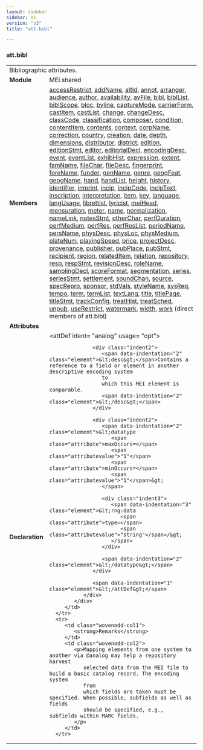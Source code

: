 ```yaml
---
layout: sidebar
sidebar: s1
version: "v3"
title: "att.bibl"

---
```


<div class="classSpec att">
   <h3 id="att.bibl">att.bibl</h3>
   <table class="wovenodd">
      <tr>
         <td colspan="2" class="wovenodd-col2">Bibliographic attributes.</td>
      </tr>
      <tr>
         <td class="wovenodd-col1">
            <strong>Module</strong>
         </td>
         <td class="wovenodd-col2">MEI.shared</td>
      </tr>
      <tr>
         <td class="wovenodd-col1">
            <strong>Members</strong>
         </td>
         <td class="wovenodd-col2">
            <div class="parent">
               <div>
                  <a class="link_odd_elementSpec" href="/{{ page.version }}/elements/accessRestrict.html">accessRestrict</a>, 
                  <a class="link_odd_elementSpec" href="/{{ page.version }}/elements/addName.html">addName</a>, 
                  <a class="link_odd_elementSpec" href="/{{ page.version }}/elements/altId.html">altId</a>, 
                  <a class="link_odd_elementSpec" href="/{{ page.version }}/elements/annot.html">annot</a>, 
                  <a class="link_odd_elementSpec" href="/{{ page.version }}/elements/arranger.html">arranger</a>, 
                  <a class="link_odd_elementSpec" href="/{{ page.version }}/elements/audience.html">audience</a>, 
                  <a class="link_odd_elementSpec" href="/{{ page.version }}/elements/author.html">author</a>, 
                  <a class="link_odd_elementSpec" href="/{{ page.version }}/elements/availability.html">availability</a>, 
                  <a class="link_odd_elementSpec" href="/{{ page.version }}/elements/avFile.html">avFile</a>, 
                  <a class="link_odd_elementSpec" href="/{{ page.version }}/elements/bibl.html">bibl</a>, 
                  <a class="link_odd_elementSpec" href="/{{ page.version }}/elements/biblList.html">biblList</a>, 
                  <a class="link_odd_elementSpec" href="/{{ page.version }}/elements/biblScope.html">biblScope</a>, 
                  <a class="link_odd_elementSpec" href="/{{ page.version }}/elements/bloc.html">bloc</a>, 
                  <a class="link_odd_elementSpec" href="/{{ page.version }}/elements/byline.html">byline</a>, 
                  <a class="link_odd_elementSpec" href="/{{ page.version }}/elements/captureMode.html">captureMode</a>, 
                  <a class="link_odd_elementSpec" href="/{{ page.version }}/elements/carrierForm.html">carrierForm</a>, 
                  <a class="link_odd_elementSpec" href="/{{ page.version }}/elements/castItem.html">castItem</a>, 
                  <a class="link_odd_elementSpec" href="/{{ page.version }}/elements/castList.html">castList</a>, 
                  <a class="link_odd_elementSpec" href="/{{ page.version }}/elements/change.html">change</a>, 
                  <a class="link_odd_elementSpec" href="/{{ page.version }}/elements/changeDesc.html">changeDesc</a>, 
                  <a class="link_odd_elementSpec" href="/{{ page.version }}/elements/classCode.html">classCode</a>, 
                  <a class="link_odd_elementSpec" href="/{{ page.version }}/elements/classification.html">classification</a>, 
                  <a class="link_odd_elementSpec" href="/{{ page.version }}/elements/composer.html">composer</a>, 
                  <a class="link_odd_elementSpec" href="/{{ page.version }}/elements/condition.html">condition</a>, 
                  <a class="link_odd_elementSpec" href="/{{ page.version }}/elements/contentItem.html">contentItem</a>, 
                  <a class="link_odd_elementSpec" href="/{{ page.version }}/elements/contents.html">contents</a>, 
                  <a class="link_odd_elementSpec" href="/{{ page.version }}/elements/context.html">context</a>, 
                  <a class="link_odd_elementSpec" href="/{{ page.version }}/elements/corpName.html">corpName</a>, 
                  <a class="link_odd_elementSpec" href="/{{ page.version }}/elements/correction.html">correction</a>, 
                  <a class="link_odd_elementSpec" href="/{{ page.version }}/elements/country.html">country</a>, 
                  <a class="link_odd_elementSpec" href="/{{ page.version }}/elements/creation.html">creation</a>, 
                  <a class="link_odd_elementSpec" href="/{{ page.version }}/elements/date.html">date</a>, 
                  <a class="link_odd_elementSpec" href="/{{ page.version }}/elements/depth.html">depth</a>, 
                  <a class="link_odd_elementSpec" href="/{{ page.version }}/elements/dimensions.html">dimensions</a>, 
                  <a class="link_odd_elementSpec" href="/{{ page.version }}/elements/distributor.html">distributor</a>, 
                  <a class="link_odd_elementSpec" href="/{{ page.version }}/elements/district.html">district</a>, 
                  <a class="link_odd_elementSpec" href="/{{ page.version }}/elements/edition.html">edition</a>, 
                  <a class="link_odd_elementSpec" href="/{{ page.version }}/elements/editionStmt.html">editionStmt</a>, 
                  <a class="link_odd_elementSpec" href="/{{ page.version }}/elements/editor.html">editor</a>, 
                  <a class="link_odd_elementSpec" href="/{{ page.version }}/elements/editorialDecl.html">editorialDecl</a>, 
                  <a class="link_odd_elementSpec" href="/{{ page.version }}/elements/encodingDesc.html">encodingDesc</a>, 
                  <a class="link_odd_elementSpec" href="/{{ page.version }}/elements/event.html">event</a>, 
                  <a class="link_odd_elementSpec" href="/{{ page.version }}/elements/eventList.html">eventList</a>, 
                  <a class="link_odd_elementSpec" href="/{{ page.version }}/elements/exhibHist.html">exhibHist</a>, 
                  <a class="link_odd_elementSpec" href="/{{ page.version }}/elements/expression.html">expression</a>, 
                  <a class="link_odd_elementSpec" href="/{{ page.version }}/elements/extent.html">extent</a>, 
                  <a class="link_odd_elementSpec" href="/{{ page.version }}/elements/famName.html">famName</a>, 
                  <a class="link_odd_elementSpec" href="/{{ page.version }}/elements/fileChar.html">fileChar</a>, 
                  <a class="link_odd_elementSpec" href="/{{ page.version }}/elements/fileDesc.html">fileDesc</a>, 
                  <a class="link_odd_elementSpec" href="/{{ page.version }}/elements/fingerprint.html">fingerprint</a>, 
                  <a class="link_odd_elementSpec" href="/{{ page.version }}/elements/foreName.html">foreName</a>, 
                  <a class="link_odd_elementSpec" href="/{{ page.version }}/elements/funder.html">funder</a>, 
                  <a class="link_odd_elementSpec" href="/{{ page.version }}/elements/genName.html">genName</a>, 
                  <a class="link_odd_elementSpec" href="/{{ page.version }}/elements/genre.html">genre</a>, 
                  <a class="link_odd_elementSpec" href="/{{ page.version }}/elements/geogFeat.html">geogFeat</a>, 
                  <a class="link_odd_elementSpec" href="/{{ page.version }}/elements/geogName.html">geogName</a>, 
                  <a class="link_odd_elementSpec" href="/{{ page.version }}/elements/hand.html">hand</a>, 
                  <a class="link_odd_elementSpec" href="/{{ page.version }}/elements/handList.html">handList</a>, 
                  <a class="link_odd_elementSpec" href="/{{ page.version }}/elements/height.html">height</a>, 
                  <a class="link_odd_elementSpec" href="/{{ page.version }}/elements/history.html">history</a>, 
                  <a class="link_odd_elementSpec" href="/{{ page.version }}/elements/identifier.html">identifier</a>, 
                  <a class="link_odd_elementSpec" href="/{{ page.version }}/elements/imprint.html">imprint</a>, 
                  <a class="link_odd_elementSpec" href="/{{ page.version }}/elements/incip.html">incip</a>, 
                  <a class="link_odd_elementSpec" href="/{{ page.version }}/elements/incipCode.html">incipCode</a>, 
                  <a class="link_odd_elementSpec" href="/{{ page.version }}/elements/incipText.html">incipText</a>, 
                  <a class="link_odd_elementSpec" href="/{{ page.version }}/elements/inscription.html">inscription</a>, 
                  <a class="link_odd_elementSpec" href="/{{ page.version }}/elements/interpretation.html">interpretation</a>, 
                  <a class="link_odd_elementSpec" href="/{{ page.version }}/elements/item.html">item</a>, 
                  <a class="link_odd_elementSpec" href="/{{ page.version }}/elements/key.html">key</a>, 
                  <a class="link_odd_elementSpec" href="/{{ page.version }}/elements/language.html">language</a>, 
                  <a class="link_odd_elementSpec" href="/{{ page.version }}/elements/langUsage.html">langUsage</a>, 
                  <a class="link_odd_elementSpec" href="/{{ page.version }}/elements/librettist.html">librettist</a>, 
                  <a class="link_odd_elementSpec" href="/{{ page.version }}/elements/lyricist.html">lyricist</a>, 
                  <a class="link_odd_elementSpec" href="/{{ page.version }}/elements/meiHead.html">meiHead</a>, 
                  <a class="link_odd_elementSpec" href="/{{ page.version }}/elements/mensuration.html">mensuration</a>, 
                  <a class="link_odd_elementSpec" href="/{{ page.version }}/elements/meter.html">meter</a>, 
                  <a class="link_odd_elementSpec" href="/{{ page.version }}/elements/name.html">name</a>, 
                  <a class="link_odd_elementSpec" href="/{{ page.version }}/elements/normalization.html">normalization</a>, 
                  <a class="link_odd_elementSpec" href="/{{ page.version }}/elements/nameLink.html">nameLink</a>, 
                  <a class="link_odd_elementSpec" href="/{{ page.version }}/elements/notesStmt.html">notesStmt</a>, 
                  <a class="link_odd_elementSpec" href="/{{ page.version }}/elements/otherChar.html">otherChar</a>, 
                  <a class="link_odd_elementSpec" href="/{{ page.version }}/elements/perfDuration.html">perfDuration</a>, 
                  <a class="link_odd_elementSpec" href="/{{ page.version }}/elements/perfMedium.html">perfMedium</a>, 
                  <a class="link_odd_elementSpec" href="/{{ page.version }}/elements/perfRes.html">perfRes</a>, 
                  <a class="link_odd_elementSpec" href="/{{ page.version }}/elements/perfResList.html">perfResList</a>, 
                  <a class="link_odd_elementSpec" href="/{{ page.version }}/elements/periodName.html">periodName</a>, 
                  <a class="link_odd_elementSpec" href="/{{ page.version }}/elements/persName.html">persName</a>, 
                  <a class="link_odd_elementSpec" href="/{{ page.version }}/elements/physDesc.html">physDesc</a>, 
                  <a class="link_odd_elementSpec" href="/{{ page.version }}/elements/physLoc.html">physLoc</a>, 
                  <a class="link_odd_elementSpec" href="/{{ page.version }}/elements/physMedium.html">physMedium</a>, 
                  <a class="link_odd_elementSpec" href="/{{ page.version }}/elements/plateNum.html">plateNum</a>, 
                  <a class="link_odd_elementSpec" href="/{{ page.version }}/elements/playingSpeed.html">playingSpeed</a>, 
                  <a class="link_odd_elementSpec" href="/{{ page.version }}/elements/price.html">price</a>, 
                  <a class="link_odd_elementSpec" href="/{{ page.version }}/elements/projectDesc.html">projectDesc</a>, 
                  <a class="link_odd_elementSpec" href="/{{ page.version }}/elements/provenance.html">provenance</a>, 
                  <a class="link_odd_elementSpec" href="/{{ page.version }}/elements/publisher.html">publisher</a>, 
                  <a class="link_odd_elementSpec" href="/{{ page.version }}/elements/pubPlace.html">pubPlace</a>, 
                  <a class="link_odd_elementSpec" href="/{{ page.version }}/elements/pubStmt.html">pubStmt</a>, 
                  <a class="link_odd_elementSpec" href="/{{ page.version }}/elements/recipient.html">recipient</a>, 
                  <a class="link_odd_elementSpec" href="/{{ page.version }}/elements/region.html">region</a>, 
                  <a class="link_odd_elementSpec" href="/{{ page.version }}/elements/relatedItem.html">relatedItem</a>, 
                  <a class="link_odd_elementSpec" href="/{{ page.version }}/elements/relation.html">relation</a>, 
                  <a class="link_odd_elementSpec" href="/{{ page.version }}/elements/repository.html">repository</a>, 
                  <a class="link_odd_elementSpec" href="/{{ page.version }}/elements/resp.html">resp</a>, 
                  <a class="link_odd_elementSpec" href="/{{ page.version }}/elements/respStmt.html">respStmt</a>, 
                  <a class="link_odd_elementSpec" href="/{{ page.version }}/elements/revisionDesc.html">revisionDesc</a>, 
                  <a class="link_odd_elementSpec" href="/{{ page.version }}/elements/roleName.html">roleName</a>, 
                  <a class="link_odd_elementSpec" href="/{{ page.version }}/elements/samplingDecl.html">samplingDecl</a>, 
                  <a class="link_odd_elementSpec" href="/{{ page.version }}/elements/scoreFormat.html">scoreFormat</a>, 
                  <a class="link_odd_elementSpec" href="/{{ page.version }}/elements/segmentation.html">segmentation</a>, 
                  <a class="link_odd_elementSpec" href="/{{ page.version }}/elements/series.html">series</a>, 
                  <a class="link_odd_elementSpec" href="/{{ page.version }}/elements/seriesStmt.html">seriesStmt</a>, 
                  <a class="link_odd_elementSpec" href="/{{ page.version }}/elements/settlement.html">settlement</a>, 
                  <a class="link_odd_elementSpec" href="/{{ page.version }}/elements/soundChan.html">soundChan</a>, 
                  <a class="link_odd_elementSpec" href="/{{ page.version }}/elements/source.html">source</a>, 
                  <a class="link_odd_elementSpec" href="/{{ page.version }}/elements/specRepro.html">specRepro</a>, 
                  <a class="link_odd_elementSpec" href="/{{ page.version }}/elements/sponsor.html">sponsor</a>, 
                  <a class="link_odd_elementSpec" href="/{{ page.version }}/elements/stdVals.html">stdVals</a>, 
                  <a class="link_odd_elementSpec" href="/{{ page.version }}/elements/styleName.html">styleName</a>, 
                  <a class="link_odd_elementSpec" href="/{{ page.version }}/elements/sysReq.html">sysReq</a>, 
                  <a class="link_odd_elementSpec" href="/{{ page.version }}/elements/tempo.html">tempo</a>, 
                  <a class="link_odd_elementSpec" href="/{{ page.version }}/elements/term.html">term</a>, 
                  <a class="link_odd_elementSpec" href="/{{ page.version }}/elements/termList.html">termList</a>, 
                  <a class="link_odd_elementSpec" href="/{{ page.version }}/elements/textLang.html">textLang</a>, 
                  <a class="link_odd_elementSpec" href="/{{ page.version }}/elements/title.html">title</a>, 
                  <a class="link_odd_elementSpec" href="/{{ page.version }}/elements/titlePage.html">titlePage</a>, 
                  <a class="link_odd_elementSpec" href="/{{ page.version }}/elements/titleStmt.html">titleStmt</a>, 
                  <a class="link_odd_elementSpec" href="/{{ page.version }}/elements/trackConfig.html">trackConfig</a>, 
                  <a class="link_odd_elementSpec" href="/{{ page.version }}/elements/treatHist.html">treatHist</a>, 
                  <a class="link_odd_elementSpec" href="/{{ page.version }}/elements/treatSched.html">treatSched</a>, 
                  <a class="link_odd_elementSpec" href="/{{ page.version }}/elements/unpub.html">unpub</a>, 
                  <a class="link_odd_elementSpec" href="/{{ page.version }}/elements/useRestrict.html">useRestrict</a>, 
                  <a class="link_odd_elementSpec" href="/{{ page.version }}/elements/watermark.html">watermark</a>, 
                  <a class="link_odd_elementSpec" href="/{{ page.version }}/elements/width.html">width</a>, 
                  <a class="link_odd_elementSpec" href="/{{ page.version }}/elements/work.html">work</a> (direct members of att.bibl)
               </div>
            </div>
         </td>
      </tr>
      <tr>
         <td class="wovenodd-col1">
            <strong>Attributes</strong>
         </td>
         <td class="wovenodd-col2"></td>
      </tr>
      <tr>
         <td class="wovenodd-col1">
            <strong>Declaration</strong>
         </td>
         <td class="wovenodd-col2">
            <div xml:space="preserve" class="pre">
               <div class="indent1">
                  <span data-indentation="1" class="element">&lt;attDef 
                     <span class="attribute">ident=</span>
                     <span class="attributevalue">"analog"</span> 
                     <span class="attribute">usage=</span>
                     <span class="attributevalue">"opt"</span>&gt;
                  </span>
                  
                  <div class="indent2">
                     <span data-indentation="2" class="element">&lt;desc&gt;</span>Contains a reference to a field or element in another descriptive encoding system
                     to
                     which this MEI element is comparable.
                     <span data-indentation="2" class="element">&lt;/desc&gt;</span>
                  </div>
                  
                  <div class="indent2">
                     <span data-indentation="2" class="element">&lt;datatype 
                        <span class="attribute">maxOccurs=</span>
                        <span class="attributevalue">"1"</span> 
                        <span class="attribute">minOccurs=</span>
                        <span class="attributevalue">"1"</span>&gt;
                     </span>
                     
                     <div class="indent3">
                        <span data-indentation="3" class="element">&lt;rng:data 
                           <span class="attribute">type=</span>
                           <span class="attributevalue">"string"</span>/&gt;
                        </span>
                     </div>
                     
                     <span data-indentation="2" class="element">&lt;/datatype&gt;</span>
                  </div>
                  
                  <span data-indentation="1" class="element">&lt;/attDef&gt;</span>
               </div>
            </div>
         </td>
      </tr>
      <tr>
         <td class="wovenodd-col1">
            <strong>Remarks</strong>
         </td>
         <td class="wovenodd-col2">
            <p>Mapping elements from one system to another via @analog may help a repository harvest
               selected data from the MEI file to build a basic catalog record. The encoding system
               from
               which fields are taken must be specified. When possible, subfields as well as fields
               should be specified, e.g., subfields within MARC fields.
            </p>
         </td>
      </tr>
   </table>
</div>